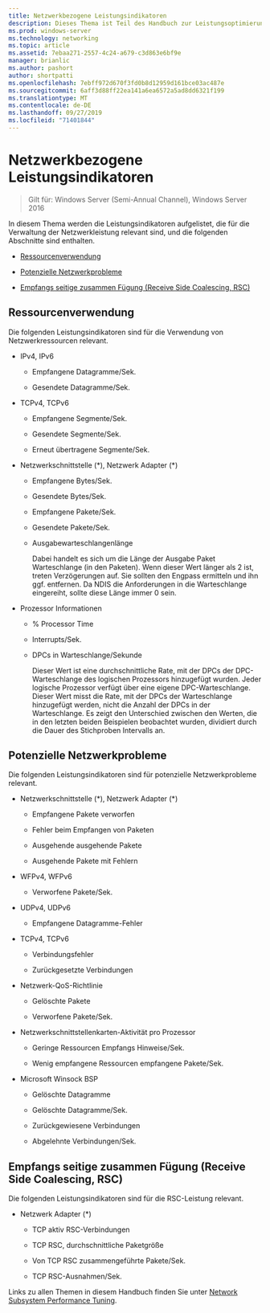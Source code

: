 ```yaml
---
title: Netzwerkbezogene Leistungsindikatoren
description: Dieses Thema ist Teil des Handbuch zur Leistungsoptimierung des Netzwerk Subsystems für Windows Server 2016.
ms.prod: windows-server
ms.technology: networking
ms.topic: article
ms.assetid: 7ebaa271-2557-4c24-a679-c3d863e6bf9e
manager: brianlic
ms.author: pashort
author: shortpatti
ms.openlocfilehash: 7ebff972d670f3fd0b8d12959d161bce03ac487e
ms.sourcegitcommit: 6aff3d88ff22ea141a6ea6572a5ad8dd6321f199
ms.translationtype: MT
ms.contentlocale: de-DE
ms.lasthandoff: 09/27/2019
ms.locfileid: "71401844"
---
```

# <a name="network-related-performance-counters"></a>Netzwerkbezogene Leistungsindikatoren

>Gilt für: Windows Server (Semi-Annual Channel), Windows Server 2016

In diesem Thema werden die Leistungsindikatoren aufgelistet, die für die Verwaltung der Netzwerkleistung relevant sind, und die folgenden Abschnitte sind enthalten.  
  
-   [Ressourcenverwendung](#bkmk_ru)  
  
-   [Potenzielle Netzwerkprobleme](#bkmk_np)  
  
-   [Empfangs seitige zusammen Fügung (Receive Side Coalescing, RSC)](#bkmk_rsc)  
  
##  <a name="bkmk_ru"></a>Ressourcenverwendung  

Die folgenden Leistungsindikatoren sind für die Verwendung von Netzwerkressourcen relevant.  
  
- IPv4, IPv6  
  
  -   Empfangene Datagramme/Sek.  
  
  -   Gesendete Datagramme/Sek.  
  
- TCPv4, TCPv6  
  
  -   Empfangene Segmente/Sek.  
  
  -   Gesendete Segmente/Sek.  
  
  -   Erneut übertragene Segmente/Sek.  
  
- Netzwerkschnittstelle (*), Netzwerk Adapter (\*)  
  
  - Empfangene Bytes/Sek.  
  
  - Gesendete Bytes/Sek.  
  
  - Empfangene Pakete/Sek.  
  
  - Gesendete Pakete/Sek.  
  
  - Ausgabewarteschlangenlänge  
  
    Dabei handelt es sich um die Länge der Ausgabe Paket Warteschlange \(in den Paketen\). Wenn dieser Wert länger als 2 ist, treten Verzögerungen auf. Sie sollten den Engpass ermitteln und ihn ggf. entfernen. Da NDIS die Anforderungen in die Warteschlange eingereiht, sollte diese Länge immer 0 sein.  
  
- Prozessor Informationen  
  
  - % Processor Time  
  
  - Interrupts/Sek.  
  
  - DPCs in Warteschlange/Sekunde  
  
    Dieser Wert ist eine durchschnittliche Rate, mit der DPCs der DPC-Warteschlange des logischen Prozessors hinzugefügt wurden. Jeder logische Prozessor verfügt über eine eigene DPC-Warteschlange. Dieser Wert misst die Rate, mit der DPCs der Warteschlange hinzugefügt werden, nicht die Anzahl der DPCs in der Warteschlange. Es zeigt den Unterschied zwischen den Werten, die in den letzten beiden Beispielen beobachtet wurden, dividiert durch die Dauer des Stichproben Intervalls an.  
  
##  <a name="bkmk_np"></a>Potenzielle Netzwerkprobleme  

Die folgenden Leistungsindikatoren sind für potenzielle Netzwerkprobleme relevant.  
  
-   Netzwerkschnittstelle (*), Netzwerk Adapter (\*)  
  
    -   Empfangene Pakete verworfen  
  
    -   Fehler beim Empfangen von Paketen  
  
    -   Ausgehende ausgehende Pakete  
  
    -   Ausgehende Pakete mit Fehlern  
  
-   WFPv4, WFPv6  
  
    -   Verworfene Pakete/Sek.

-   UDPv4, UDPv6

    -   Empfangene Datagramme-Fehler  
  
-   TCPv4, TCPv6  
  
    -   Verbindungsfehler  
  
    -   Zurückgesetzte Verbindungen  
  
-   Netzwerk-QoS-Richtlinie  
  
    -   Gelöschte Pakete  
  
    -   Verworfene Pakete/Sek.  
  
-   Netzwerkschnittstellenkarten-Aktivität pro Prozessor  
  
    -   Geringe Ressourcen Empfangs Hinweise/Sek.  
  
    -   Wenig empfangene Ressourcen empfangene Pakete/Sek.  
  
-   Microsoft Winsock BSP  
  
    -   Gelöschte Datagramme  
  
    -   Gelöschte Datagramme/Sek.  
  
    -   Zurückgewiesene Verbindungen  
  
    -   Abgelehnte Verbindungen/Sek.  
  
##  <a name="bkmk_rsc"></a>Empfangs seitige zusammen Fügung (Receive Side Coalescing, RSC)  

Die folgenden Leistungsindikatoren sind für die RSC-Leistung relevant.  
  
-   Netzwerk Adapter (*)  
  
    -   TCP aktiv RSC-Verbindungen  
  
    -   TCP RSC, durchschnittliche Paketgröße  
  
    -   Von TCP RSC zusammengeführte Pakete/Sek.  
  
    -   TCP RSC-Ausnahmen/Sek.

Links zu allen Themen in diesem Handbuch finden Sie unter [Network Subsystem Performance Tuning](net-sub-performance-top.md).